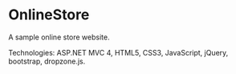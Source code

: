 # OnlineStore
A sample online store website.

Technologies:
ASP.NET MVC 4, HTML5, CSS3, JavaScript, jQuery, bootstrap, dropzone.js.
